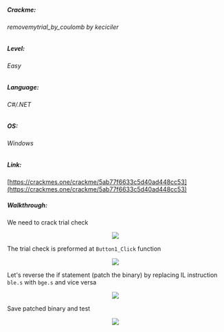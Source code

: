 ##### Crackme: 
###### removemytrial_by_coulomb by keciciler

##### Level:
###### Easy

##### Language:
###### C#/.NET

##### OS:
###### Windows

##### Link:
[https://crackmes.one/crackme/5ab77f6633c5d40ad448cc53](https://crackmes.one/crackme/5ab77f6633c5d40ad448cc53)

##### Walkthrough:
We need to crack trial check
<p align="center">
  <img src="https://github.com/ihack4falafel/OSEE/blob/master/Crackmes/dotNet/removemytrial_by_coulomb%20by%20keciciler/Binary.png">
</p>

The trial check is preformed at `Button1_Click` function

<p align="center">
  <img src="https://github.com/ihack4falafel/OSEE/blob/master/Crackmes/dotNet/removemytrial_by_coulomb%20by%20keciciler/Code.png">
</p>

Let's reverse the if statement (patch the binary) by replacing IL instruction `ble.s` with `bge.s` and vice versa

<p align="center">
  <img src="https://github.com/ihack4falafel/OSEE/blob/master/Crackmes/dotNet/removemytrial_by_coulomb%20by%20keciciler/CodePatched.png">
</p>

Save patched binary and test

<p align="center">
  <img src="https://github.com/ihack4falafel/OSEE/blob/master/Crackmes/dotNet/removemytrial_by_coulomb%20by%20keciciler/Final.png">
</p>

